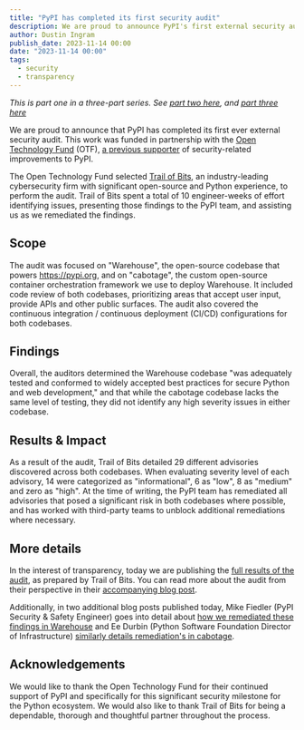 ```yaml
---
title: "PyPI has completed its first security audit"
description: We are proud to announce PyPI's first external security audit.
author: Dustin Ingram
publish_date: 2023-11-14 00:00
date: "2023-11-14 00:00"
tags:
  - security
  - transparency
---
```


_This is part one in a three-part series. See [part two here](2023-11-14-2-security-audit-remediation-warehouse.md), and [part three here](2023-11-14-3-security-audit-remediation-cabotage.md)_

We are proud to announce that PyPI has completed its first ever external security audit.
This work was funded in partnership with the [Open Technology Fund](https://www.opentech.fund/) (OTF), [a previous supporter](https://www.opentech.fund/results/supported-projects/pypi-improvements/) of security-related improvements to PyPI.

The Open Technology Fund selected [Trail of Bits](https://www.trailofbits.com/), an industry-leading cybersecurity firm with significant open-source and Python experience, to perform the audit.
Trail of Bits spent a total of 10 engineer-weeks of effort identifying issues, presenting those findings to the PyPI team, and assisting us as we remediated the findings.

## Scope

The audit was focused on "Warehouse", the open-source codebase that powers <https://pypi.org>, and on "cabotage", the custom open-source container orchestration framework we use to deploy Warehouse.
It included code review of both codebases, prioritizing areas that accept user input, provide APIs and other public surfaces.
The audit also covered the continuous integration / continuous deployment (CI/CD) configurations for both codebases.

## Findings

Overall, the auditors determined the Warehouse codebase "was adequately tested and conformed to widely accepted best practices for secure Python and web development," and that while the cabotage codebase lacks the same level of testing, they did not identify any high severity issues in either codebase.

## Results & Impact

As a result of the audit, Trail of Bits detailed 29 different advisories discovered across both codebases.
When evaluating severity level of each advisory, 14 were categorized as "informational", 6 as "low", 8 as "medium" and zero as "high".
At the time of writing, the PyPI team has remediated all advisories that posed a significant risk in both codebases where possible, and has worked with third-party teams to unblock additional remediations where necessary.

## More details

In the interest of transparency, today we are publishing the [full results of the audit](https://github.com/trailofbits/publications#technology-product-reviews), as prepared by Trail of Bits.
You can read more about the audit from their perspective in their [accompanying blog post](https://blog.trailofbits.com/2023/11/14/our-audit-of-pypi/).

Additionally, in two additional blog posts published today, Mike Fiedler (PyPI Security & Safety Engineer) goes into detail about [how we remediated these findings in Warehouse](2023-11-14-2-security-audit-remediation-warehouse.md) and Ee Durbin (Python Software Foundation Director of Infrastructure) [similarly details remediation's in cabotage](2023-11-14-3-security-audit-remediation-cabotage.md).

## Acknowledgements

We would like to thank the Open Technology Fund for their continued support of PyPI and specifically for this significant security milestone for the Python ecosystem.
We would also like to thank Trail of Bits for being a dependable, thorough and thoughtful partner throughout the process.
